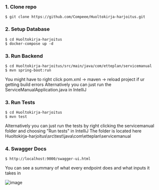 ###

### 1. Clone repo

```
$ git clone https://github.com/Compeee/Huoltokirja-harjoitus.git
```

### 2. Setup Database

```
$ cd Huoltokirja-harjoitus
$ docker-compose up -d
```

### 3. Run Backend

```
$ cd Huoltokirja-harjoitus/src/main/java/com/etteplan/servicemanual
$ mvn spring-boot:run
```
You might have to right click pom.xml -> maven -> reload project if ur getting build errors
Alternatively you can just run the ServiceManualApplication.java in IntelliJ

### 3. Run Tests

```
$ cd Huoltokirja-harjoitus
$ mvn test
```
Alternatively you can just run the tests by right clicking the servicemanual folder and choosing "Run tests" in IntelliJ
The folder is located here Huoltokirja-harjoitus\src\test\java\com\etteplan\servicemanual

### 4. Swagger Docs

```
$ http://localhost:9000/swagger-ui.html
```
You can see a summary of what every endpoint does and what inputs it takes in

![image](https://user-images.githubusercontent.com/60407896/226191367-f123c947-10b1-453d-9d63-8732aa06b41d.png)
